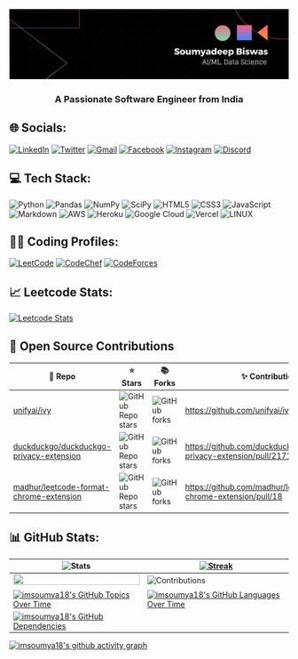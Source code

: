 <img src='https://github.com/imsoumya18/imsoumya18/raw/main/LinkedIn Banner.png'>

<h3 align="center">A Passionate Software Engineer from India</h3>

## 🌐 Socials:
 [![LinkedIn](https://img.shields.io/badge/LinkedIn-%230077B5.svg?logo=linkedin&logoColor=white)](https://linkedin.com/in/imsoumya18)
 [![Twitter](https://img.shields.io/badge/Twitter-%230077B5.svg?logo=twitter&logoColor=white)](https://twitter.com/imsoumya184)
 [![Gmail](https://img.shields.io/badge/Gmail-D14836?logo=Gmail&logoColor=white)](mailto:soumyadeep184@gmail.com)
 [![Facebook](https://img.shields.io/badge/Facebook-%231877F2.svg?logo=Facebook&logoColor=white)](https://facebook.com/imsoumya18)
 [![Instagram](https://img.shields.io/badge/Instagram-%23E4405F.svg?logo=Instagram&logoColor=white)](https://instagram.com/b_soumya4)
 [![Discord](https://img.shields.io/badge/Discord-%235865F2.svg?logo=discord&logoColor=white)](https://discordapp.com/users/832576008149794818)

## 💻 Tech Stack:
![Python](https://img.shields.io/badge/python-3670A0?style=flat&logo=python&logoColor=ffdd54) ![Pandas](https://img.shields.io/badge/pandas-%23150458.svg?style=flat&logo=pandas&logoColor=white) ![NumPy](https://img.shields.io/badge/numpy-%23013243.svg?style=flat&logo=numpy&logoColor=white) ![SciPy](https://img.shields.io/badge/SciPy-%230C55A5.svg?style=flat&logo=scipy&logoColor=%white) ![HTML5](https://img.shields.io/badge/html5-%23E34F26.svg?style=flat&logo=html5&logoColor=white) ![CSS3](https://img.shields.io/badge/css3-%231572B6.svg?style=flat&logo=css3&logoColor=white) ![JavaScript](https://img.shields.io/badge/javascript-%23323330.svg?style=flat&logo=javascript&logoColor=%23F7DF1E) ![Markdown](https://img.shields.io/badge/markdown-%23000000.svg?style=flat&logo=markdown&logoColor=white) ![AWS](https://img.shields.io/badge/AWS-%23FF9900.svg?style=flat&logo=amazon-aws&logoColor=white) ![Heroku](https://img.shields.io/badge/heroku-%23430098.svg?style=flat&logo=heroku&logoColor=white) ![Google Cloud](https://img.shields.io/badge/Google%20Cloud-%234285F4.svg?style=flat&logo=google-cloud&logoColor=white) ![Vercel](https://img.shields.io/badge/vercel-%23000000.svg?style=flat&logo=vercel&logoColor=white)   ![LINUX](https://img.shields.io/badge/Linux-FCC624?style=flat&logo=linux&logoColor=black)

 ## 👨‍💻 Coding Profiles:
 [![LeetCode](https://img.shields.io/badge/LeetCode-FFA116.svg?style=for-the-badge&logo=LeetCode&logoColor=white)](https://leetcode.com/imsoumya18)
 [![CodeChef](https://img.shields.io/badge/CodeChef-5B4638.svg?style=for-the-badge&logo=CodeChef&logoColor=white)](https://www.codechef.com/users/rowan_atkinson)
 [![CodeForces](https://img.shields.io/badge/Codeforces-1F8ACB.svg?style=for-the-badge&logo=Codeforces&logoColor=white)](https://codeforces.com/profile/imsoumya18)
 
## 📈 Leetcode Stats:
[![Leetcode Stats](https://leetcard.jacoblin.cool/imsoumya18?theme=dark&font=ABeeZee&ext=heatmap)](https://leetcode.com/imsoumya18)

## 🐞 Open Source Contributions

| 🎁 Repo | ⭐ Stars | 📚 Forks | ✨ Contribution |
| --- | --- | --- | --- |
| [unifyai/ivy](unifyai/ivy) | ![GitHub Repo stars](https://img.shields.io/github/stars/unifyai/ivy?style=flat) | ![GitHub forks](https://img.shields.io/github/forks/unifyai/ivy?style=flat) | <https://github.com/unifyai/ivy/pull/25991> |
| [duckduckgo/duckduckgo-privacy-extension](duckduckgo/duckduckgo-privacy-extension) | ![GitHub Repo stars](https://img.shields.io/github/stars/duckduckgo/duckduckgo-privacy-extension?style=flat) | ![GitHub forks](https://img.shields.io/github/forks/duckduckgo/duckduckgo-privacy-extension?style=flat) | <https://github.com/duckduckgo/duckduckgo-privacy-extension/pull/2171> |
| [madhur/leetcode-format-chrome-extension](https://github.com/madhur/leetcode-format-chrome-extension) | ![GitHub Repo stars](https://img.shields.io/github/stars/madhur/leetcode-format-chrome-extension?style=flat) | ![GitHub forks](https://img.shields.io/github/forks/madhur/leetcode-format-chrome-extension?style=flat) | <https://github.com/madhur/leetcode-format-chrome-extension/pull/18> |

## 📊 GitHub Stats:
|![Stats](https://github-readme-stats.vercel.app/api?username=imsoumya18&theme=tokyonight&include_all_commits=true&show_icons=true&hide_border=false&count_private=true)|[![Streak](https://github-readme-streak-stats.herokuapp.com?user=imsoumya18&theme=tokyonight)](https://git.io/streak-stats)|
|--|--|
|<img src="https://github-readme-stats.vercel.app/api/top-langs/?username=imsoumya18&theme=tokyonight&hide_border=false&include_all_commits=true&count_private=true&layout=compact" width="100%" height="100%">|![Contributions](https://github-contributor-stats.vercel.app/api?username=imsoumya18&limit=5&theme=tokyonight&combine_all_yearly_contributions=true)|
| [![imsoumya18's GitHub Topics Over Time](https://stats.quine.sh/imsoumya18/topics-over-time?theme=dark)](https://quine.sh?utm_source=widgets&utm_campaign=imsoumya18) | [![imsoumya18's GitHub Languages Over Time](https://stats.quine.sh/imsoumya18/languages-over-time?theme=dark)](https://quine.sh?utm_source=widgets&utm_campaign=imsoumya18) |
| [![imsoumya18's GitHub Dependencies](https://stats.quine.sh/imsoumya18/dependencies?theme=dark)](https://quine.sh?utm_source=widgets&utm_campaign=imsoumya18) |  |

[![imsoumya18's github activity graph](https://github-readme-activity-graph.vercel.app/graph?username=imsoumya18&bg_color=1a1b27&color=38bdae&line=70a5fd&point=a8005a&area=true&hide_border=false)](https://github.com/ashutosh00710/github-readme-activity-graph)
